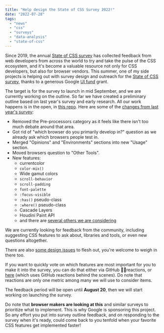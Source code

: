 ```yaml
---
title: "Help design the State of CSS Survey 2022!"
date: "2022-07-28"
tags:
  - "news"
  - "css"
  - "surveys"
  - "data-analysis"
  - "state-of-css"
---
```


Since 2019, the annual [State of CSS survey](https://stateofcss.com/en-us/) has collected feedback from web developers from across the world to try and take the pulse of the CSS ecosystem, and it's become a valuable resource not only for CSS developers, but also for browser vendors. This summer, one of my side projects is helping out with survey design and outreach for the [State of CSS survey](https://stateofcss.com/en-us/), thanks to a generous Google [UI fund](https://web.dev/ui-fund/) grant.

The target is for the survey to launch in mid September, and we are currently working on the outline. So far we have created a preliminary outline based on last year's survey and early research. All our work happens is in the open, in [this repo](https://github.com/Devographics/Surveys). Here are some of the [changes from last year's survey](https://github.com/Devographics/Surveys/issues/1):

- Removed the Pre-processors category as it feels like there isn't too much debate around that area.
- Got rid of "which browser do you primarily develop in?" question as we already ask which browsers people test in.
- Merged "Opinions" and "Environments" sections into new "Usage" section.
- Moved browsers question to "Other Tools".
- New features:
    - currentcolor
    - `color-mix()`
    - Wide gamut colors
    - `scroll-behavior`
    - `scroll-padding`
    - `font-palette`
    - `:focus-visible`
    - `:has()` pseudo-class
    - `:where()` pseudo-class
    - Cascade Layers
    - Houdini Paint API
    - and there are [several others we are considering](https://github.com/Devographics/Surveys/issues?q=is%3Aissue+is%3Aopen+sort%3Aupdated-desc)

We are currently looking for feedback from the community, including suggesting CSS features to ask about, libraries and tools, or even new questions altogether.

There are also [some design issues](https://github.com/Devographics/Monorepo/issues/99) to flesh out, you're welcome to weigh in there too.

If you want to quickly vote on which features are most important for you to make it into the survey, you can do that either via GitHub 👍🏼reactions, or [here](https://projects.verou.me/mavoice/?repo=devographics/surveys&labels=State%20of%20CSS%202022) (which uses GitHub reactions behind the scenes). Do note that reactions are only one metric among many we will use to consider items.

The feedback period will be open until **August 20**, then we will start working on launching the survey.

Do note that **browser makers are looking at this** and similar surveys to prioritize what to implement. This is why Google is sponsoring this project. So any effort you put into survey outline feedback, and on responding to the survey when it's ready, could come back to you tenfold when your favorite CSS features get implemented faster!
